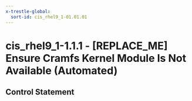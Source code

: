 ```yaml
---
x-trestle-global:
  sort-id: cis_rhel9_1-01.01.01
---
```


# cis_rhel9_1-1.1.1 - \[REPLACE_ME\] Ensure Cramfs Kernel Module Is Not Available (Automated)

## Control Statement
